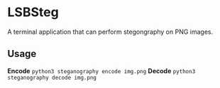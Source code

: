 # LSBSteg
A terminal application that can perform stegongraphy on PNG images.
## Usage

**Encode** `python3 steganography encode img.png`
**Decode** `python3 steganography decode img.png`
